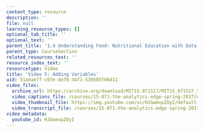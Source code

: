 ```yaml
---
content_type: resource
description: ''
file: null
learning_resource_types: []
optional_tab_title: ''
optional_text: ''
parent_title: '1.4 Understanding Food: Nutritional Education with Data  (Recitation)'
parent_type: CourseSection
related_resources_text: ''
resource_index_text: ''
resourcetype: Video
title: 'Video 5: Adding Variables'
uid: 51adae7f-c07e-de78-34f1-530585f66d11
video_files:
  archive_url: https://archive.org/download/MIT15.071S17/MIT15_071S17_Session_1.4.06_300k.mp4
  video_captions_file: /courses/15-071-the-analytics-edge-spring-2017/d70702b827ad5636b6c6cd602f31eb16_uxNfDiKmZ5M.vtt
  video_thumbnail_file: https://img.youtube.com/vi/HJGwmvpZOyI/default.jpg
  video_transcript_file: /courses/15-071-the-analytics-edge-spring-2017/b0774f645b37e161f4298c169494ba4f_uxNfDiKmZ5M.pdf
video_metadata:
  youtube_id: HJGwmvpZOyI
---
```

